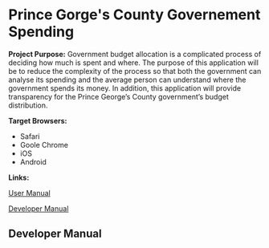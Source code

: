 # Prince Gorge's County Governement Spending

**Project Purpose:** Government budget allocation is a complicated process of deciding how much is spent and where. The purpose of this application will be to reduce the complexity of the process so that both the government can analyse its spending and the average person can understand where the government spends its money. In addition, this application will provide transparency for the Prince George’s County government’s budget distribution. 

**Target Browsers:** 
* Safari
* Goole Chrome
* iOS 
* Android

**Links:**

[User Manual](https://github.com/ruthwikkuppachi/inst377_group1_fall2020/blob/main/USER.MD)

[Developer Manual](https://github.com/ruthwikkuppachi/inst377_group1_fall2020/blob/main/README.md)




## Developer Manual


